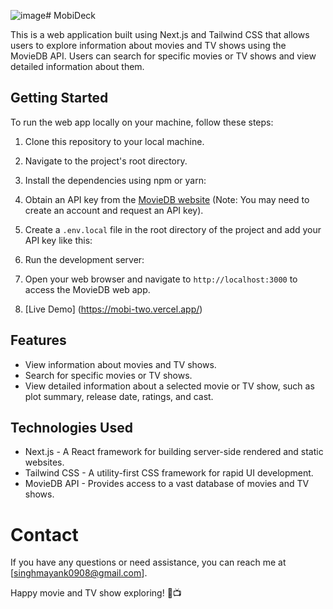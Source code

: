![image](https://github.com/Mayank-Singh-dev/mobideck/assets/114851381/8a4b873c-64bf-41f1-89ca-37d98462fe23)# MobiDeck

This is a web application built using Next.js and Tailwind CSS that allows users to explore information about movies and TV shows using the MovieDB API. Users can search for specific movies or TV shows and view detailed information about them.

## Getting Started

To run the web app locally on your machine, follow these steps:

1. Clone this repository to your local machine.
2. Navigate to the project's root directory.
3. Install the dependencies using npm or yarn:
4. Obtain an API key from the [MovieDB website](https://www.themoviedb.org/documentation/api) (Note: You may need to create an account and request an API key).
5. Create a `.env.local` file in the root directory of the project and add your API key like this:
6. Run the development server:


7. Open your web browser and navigate to `http://localhost:3000` to access the MovieDB web app.
8. [Live Demo] (https://mobi-two.vercel.app/)

## Features

- View information about movies and TV shows.
- Search for specific movies or TV shows.
- View detailed information about a selected movie or TV show, such as plot summary, release date, ratings, and cast.

## Technologies Used

- Next.js - A React framework for building server-side rendered and static websites.
- Tailwind CSS - A utility-first CSS framework for rapid UI development.
- MovieDB API - Provides access to a vast database of movies and TV shows.

# Contact

If you have any questions or need assistance, you can reach me at [singhmayank0908@gmail.com].

Happy movie and TV show exploring! 🍿📺
